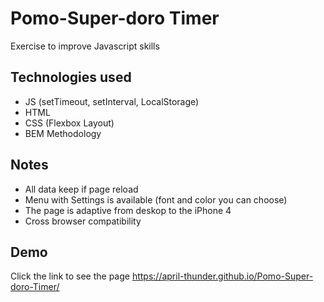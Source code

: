 
# Pomo-Super-doro Timer

Exercise to improve Javascript skills

## Technologies used

- JS (setTimeout, setInterval, LocalStorage)
- HTML
- CSS (Flexbox Layout)
- BEM Methodology

## Notes

- All data keep if page reload
- Menu with Settings is available (font and color you can choose)
- The page is adaptive from deskop to the iPhone 4
- Сross browser compatibility

## Demo

Click the link to see the page https://april-thunder.github.io/Pomo-Super-doro-Timer/ 



